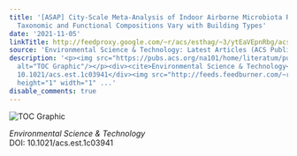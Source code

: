 ```yaml
---
title: '[ASAP] City-Scale Meta-Analysis of Indoor Airborne Microbiota Reveals that
  Taxonomic and Functional Compositions Vary with Building Types'
date: '2021-11-05'
linkTitle: http://feedproxy.google.com/~r/acs/esthag/~3/ytEaVEpnRbg/acs.est.1c03941
source: 'Environmental Science & Technology: Latest Articles (ACS Publications)'
description: '<p><img src="https://pubs.acs.org/na101/home/literatum/publisher/achs/journals/content/esthag/0/esthag.ahead-of-print/acs.est.1c03941/20211105/images/medium/es1c03941_0007.gif"
  alt="TOC Graphic"/></p><div><cite>Environmental Science & Technology</cite></div><div>DOI:
  10.1021/acs.est.1c03941</div><img src="http://feeds.feedburner.com/~r/acs/esthag/~4/ytEaVEpnRbg"
  height="1" width="1" ...'
disable_comments: true
---
```

<p><img src="https://pubs.acs.org/na101/home/literatum/publisher/achs/journals/content/esthag/0/esthag.ahead-of-print/acs.est.1c03941/20211105/images/medium/es1c03941_0007.gif" alt="TOC Graphic"/></p><div><cite>Environmental Science & Technology</cite></div><div>DOI: 10.1021/acs.est.1c03941</div><img src="http://feeds.feedburner.com/~r/acs/esthag/~4/ytEaVEpnRbg" height="1" width="1" ...